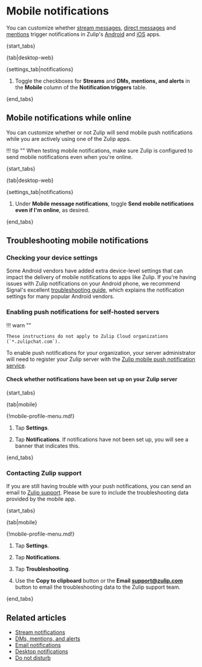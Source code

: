 # Mobile notifications

You can customize whether [stream messages](/help/stream-notifications),
[direct messages](/help/dm-mention-alert-notifications) and
[mentions][notifications-wildcard-mentions] trigger notifications in Zulip's
[Android](https://zulip.com/apps/ios) and [iOS](https://zulip.com/apps/ios)
apps.

{start_tabs}

{tab|desktop-web}

{settings_tab|notifications}

1. Toggle the checkboxes for **Streams** and **DMs, mentions, and alerts**
   in the **Mobile** column of the **Notification triggers** table.

{end_tabs}

[notifications-wildcard-mentions]: /help/dm-mention-alert-notifications#wildcard-mentions

## Mobile notifications while online

You can customize whether or not Zulip will send mobile push
notifications while you are actively using one of the Zulip apps.

!!! tip ""
    When testing mobile notifications, make sure Zulip is
    configured to send mobile notifications even when you're online.

{start_tabs}

{tab|desktop-web}

{settings_tab|notifications}

1. Under **Mobile message notifications**, toggle
   **Send mobile notifications even if I'm online**, as desired.

{end_tabs}

## Troubleshooting mobile notifications

### Checking your device settings

Some Android vendors have added extra device-level settings that can impact the
delivery of mobile notifications to apps like Zulip. If you're having issues
with Zulip notifications on your Android phone, we recommend Signal's excellent
[troubleshooting guide](https://support.signal.org/hc/en-us/articles/360007318711-Troubleshooting-Notifications#android_notifications_troubleshooting),
which explains the notification settings for many popular Android vendors.

### Enabling push notifications for self-hosted servers

!!! warn ""

    These instructions do not apply to Zulip Cloud organizations (`*.zulipchat.com`).

To enable push notifications for your organization, your server administrator
will need to register your Zulip server with the [Zulip mobile push notification
service](https://zulip.readthedocs.io/en/stable/production/mobile-push-notifications.html).

#### Check whether notifications have been set up on your Zulip server

{start_tabs}

{tab|mobile}

{!mobile-profile-menu.md!}

1. Tap **Settings**.

1. Tap **Notifications**. If notifications have not been set up, you will see a
   banner that indicates this.

{end_tabs}

### Contacting Zulip support

If you are still having trouble with your push notifications, you can send an
email to [Zulip support](/help/contact-support). Please be sure to include the
troubleshooting data provided by the mobile app.

{start_tabs}

{tab|mobile}

{!mobile-profile-menu.md!}

1. Tap **Settings**.

1. Tap **Notifications**.

1. Tap **Troubleshooting**.

1. Use the **Copy to clipboard** button or the **Email support@zulip.com**
   button to email the troubleshooting data to the Zulip support team.

{end_tabs}

## Related articles

* [Stream notifications](/help/stream-notifications)
* [DMs, mentions, and alerts](/help/dm-mention-alert-notifications)
* [Email notifications](/help/email-notifications)
* [Desktop notifications](/help/desktop-notifications)
* [Do not disturb](/help/do-not-disturb)
